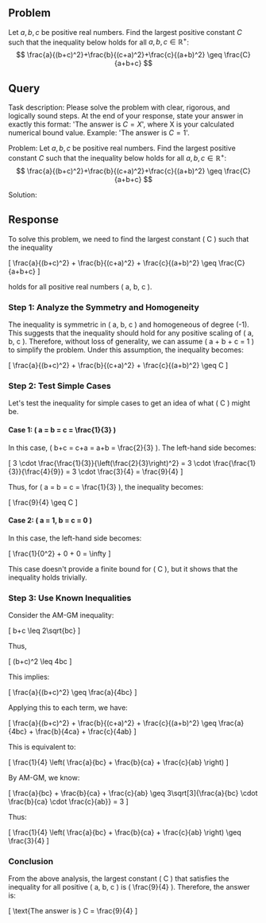 ## Problem

Let $a, b, c$ be positive real numbers. Find the largest positive constant $C$ such that the inequality below holds for all $a, b, c \in \mathbb{R}^{+}$:
$$
\frac{a}{(b+c)^2}+\frac{b}{(c+a)^2}+\frac{c}{(a+b)^2} \geq \frac{C}{a+b+c}
$$

## Query

Task description: Please solve the problem with clear, rigorous, and logically sound steps. At the end of your response, state your answer in exactly this format: 'The answer is $C=X$', where X is your calculated numerical bound value. Example: 'The answer is $C=1$'.

Problem: Let $a, b, c$ be positive real numbers. Find the largest positive constant $C$ such that the inequality below holds for all $a, b, c \in \mathbb{R}^{+}$:
$$
\frac{a}{(b+c)^2}+\frac{b}{(c+a)^2}+\frac{c}{(a+b)^2} \geq \frac{C}{a+b+c}
$$

Solution:

## Response

To solve this problem, we need to find the largest constant \( C \) such that the inequality

\[
\frac{a}{(b+c)^2} + \frac{b}{(c+a)^2} + \frac{c}{(a+b)^2} \geq \frac{C}{a+b+c}
\]

holds for all positive real numbers \( a, b, c \).

### Step 1: Analyze the Symmetry and Homogeneity

The inequality is symmetric in \( a, b, c \) and homogeneous of degree \(-1\). This suggests that the inequality should hold for any positive scaling of \( a, b, c \). Therefore, without loss of generality, we can assume \( a + b + c = 1 \) to simplify the problem. Under this assumption, the inequality becomes:

\[
\frac{a}{(b+c)^2} + \frac{b}{(c+a)^2} + \frac{c}{(a+b)^2} \geq C
\]

### Step 2: Test Simple Cases

Let's test the inequality for simple cases to get an idea of what \( C \) might be.

#### Case 1: \( a = b = c = \frac{1}{3} \)

In this case, \( b+c = c+a = a+b = \frac{2}{3} \). The left-hand side becomes:

\[
3 \cdot \frac{\frac{1}{3}}{\left(\frac{2}{3}\right)^2} = 3 \cdot \frac{\frac{1}{3}}{\frac{4}{9}} = 3 \cdot \frac{3}{4} = \frac{9}{4}
\]

Thus, for \( a = b = c = \frac{1}{3} \), the inequality becomes:

\[
\frac{9}{4} \geq C
\]

#### Case 2: \( a = 1, b = c = 0 \)

In this case, the left-hand side becomes:

\[
\frac{1}{0^2} + 0 + 0 = \infty
\]

This case doesn't provide a finite bound for \( C \), but it shows that the inequality holds trivially.

### Step 3: Use Known Inequalities

Consider the AM-GM inequality:

\[
b+c \leq 2\sqrt{bc}
\]

Thus,

\[
(b+c)^2 \leq 4bc
\]

This implies:

\[
\frac{a}{(b+c)^2} \geq \frac{a}{4bc}
\]

Applying this to each term, we have:

\[
\frac{a}{(b+c)^2} + \frac{b}{(c+a)^2} + \frac{c}{(a+b)^2} \geq \frac{a}{4bc} + \frac{b}{4ca} + \frac{c}{4ab}
\]

This is equivalent to:

\[
\frac{1}{4} \left( \frac{a}{bc} + \frac{b}{ca} + \frac{c}{ab} \right)
\]

By AM-GM, we know:

\[
\frac{a}{bc} + \frac{b}{ca} + \frac{c}{ab} \geq 3\sqrt[3]{\frac{a}{bc} \cdot \frac{b}{ca} \cdot \frac{c}{ab}} = 3
\]

Thus:

\[
\frac{1}{4} \left( \frac{a}{bc} + \frac{b}{ca} + \frac{c}{ab} \right) \geq \frac{3}{4}
\]

### Conclusion

From the above analysis, the largest constant \( C \) that satisfies the inequality for all positive \( a, b, c \) is \( \frac{9}{4} \). Therefore, the answer is:

\[
\text{The answer is } C = \frac{9}{4}
\]